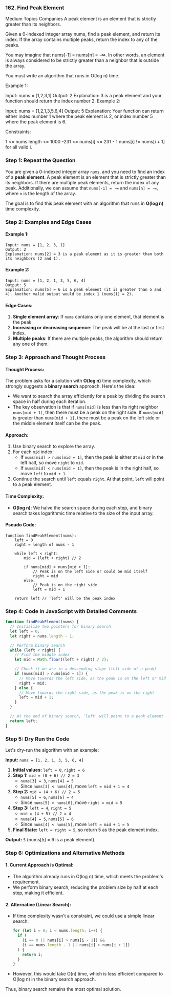 ### 162. Find Peak Element

Medium
Topics
Companies
A peak element is an element that is strictly greater than its neighbors.

Given a 0-indexed integer array nums, find a peak element, and return its index. If the array contains multiple peaks, return the index to any of the peaks.

You may imagine that nums[-1] = nums[n] = -∞. In other words, an element is always considered to be strictly greater than a neighbor that is outside the array.

You must write an algorithm that runs in O(log n) time.

Example 1:

Input: nums = [1,2,3,1]
Output: 2
Explanation: 3 is a peak element and your function should return the index number 2.
Example 2:

Input: nums = [1,2,1,3,5,6,4]
Output: 5
Explanation: Your function can return either index number 1 where the peak element is 2, or index number 5 where the peak element is 6.

Constraints:

1 <= nums.length <= 1000
-231 <= nums[i] <= 231 - 1
nums[i] != nums[i + 1] for all valid i.

### Step 1: Repeat the Question

You are given a 0-indexed integer array `nums`, and you need to find an index of a **peak element**. A peak element is an element that is strictly greater than its neighbors. If there are multiple peak elements, return the index of any peak. Additionally, we can assume that `nums[-1] = -∞` and `nums[n] = -∞`, where `n` is the length of the array.

The goal is to find this peak element with an algorithm that runs in **O(log n)** time complexity.

### Step 2: Examples and Edge Cases

#### Example 1:

```
Input: nums = [1, 2, 3, 1]
Output: 2
Explanation: nums[2] = 3 is a peak element as it is greater than both its neighbors (2 and 1).
```

#### Example 2:

```
Input: nums = [1, 2, 1, 3, 5, 6, 4]
Output: 5
Explanation: nums[5] = 6 is a peak element (it is greater than 5 and 4). Another valid output would be index 1 (nums[1] = 2).
```

#### Edge Cases:

1. **Single element array**: If `nums` contains only one element, that element is the peak.
2. **Increasing or decreasing sequence**: The peak will be at the last or first index.
3. **Multiple peaks**: If there are multiple peaks, the algorithm should return any one of them.

### Step 3: Approach and Thought Process

#### Thought Process:

The problem asks for a solution with **O(log n)** time complexity, which strongly suggests a **binary search** approach. Here's the idea:

- We want to search the array efficiently for a peak by dividing the search space in half during each iteration.
- The key observation is that if `nums[mid]` is less than its right neighbor `nums[mid + 1]`, then there must be a peak on the right side. If `nums[mid]` is greater than `nums[mid + 1]`, there must be a peak on the left side or the middle element itself can be the peak.

#### Approach:

1. Use binary search to explore the array.
2. For each `mid` index:
   - If `nums[mid] > nums[mid + 1]`, then the peak is either at `mid` or in the left half, so move `right` to `mid`.
   - If `nums[mid] < nums[mid + 1]`, then the peak is in the right half, so move `left` to `mid + 1`.
3. Continue the search until `left` equals `right`. At that point, `left` will point to a peak element.

#### Time Complexity:

- **O(log n)**: We halve the search space during each step, and binary search takes logarithmic time relative to the size of the input array.

#### Pseudo Code:

```
function findPeakElement(nums):
    left = 0
    right = length of nums - 1

    while left < right:
        mid = (left + right) // 2

        if nums[mid] > nums[mid + 1]:
            // Peak is on the left side or could be mid itself
            right = mid
        else:
            // Peak is on the right side
            left = mid + 1

    return left // 'left' will be the peak index
```

### Step 4: Code in JavaScript with Detailed Comments

```javascript
function findPeakElement(nums) {
  // Initialize two pointers for binary search
  let left = 0;
  let right = nums.length - 1;

  // Perform binary search
  while (left < right) {
    // Find the middle index
    let mid = Math.floor((left + right) / 2);

    // Check if we are in a descending slope (left side of a peak)
    if (nums[mid] > nums[mid + 1]) {
      // Move towards the left side, as the peak is on the left or mid itself
      right = mid;
    } else {
      // Move towards the right side, as the peak is on the right
      left = mid + 1;
    }
  }

  // At the end of binary search, 'left' will point to a peak element
  return left;
}
```

### Step 5: Dry Run the Code

Let's dry-run the algorithm with an example:

**Input:** `nums = [1, 2, 1, 3, 5, 6, 4]`

1. **Initial values:** `left = 0`, `right = 6`
2. **Step 1:** `mid = (0 + 6) // 2 = 3`
   - `nums[3] = 3`, `nums[4] = 5`
   - Since `nums[3] < nums[4]`, move `left = mid + 1 = 4`
3. **Step 2:** `mid = (4 + 6) // 2 = 5`
   - `nums[5] = 6`, `nums[6] = 4`
   - Since `nums[5] > nums[6]`, move `right = mid = 5`
4. **Step 3:** `left = 4`, `right = 5`
   - `mid = (4 + 5) // 2 = 4`
   - `nums[4] = 5`, `nums[5] = 6`
   - Since `nums[4] < nums[5]`, move `left = mid + 1 = 5`
5. **Final State:** `left = right = 5`, so return 5 as the peak element index.

**Output:** `5` (nums[5] = 6 is a peak element).

### Step 6: Optimizations and Alternative Methods

#### 1. **Current Approach is Optimal**:

- The algorithm already runs in O(log n) time, which meets the problem's requirement.
- We perform binary search, reducing the problem size by half at each step, making it efficient.

#### 2. **Alternative (Linear Search)**:

- If time complexity wasn't a constraint, we could use a simple linear search:
  ```javascript
  for (let i = 0; i < nums.length; i++) {
    if (
      (i == 0 || nums[i] > nums[i - 1]) &&
      (i == nums.length - 1 || nums[i] > nums[i + 1])
    ) {
      return i;
    }
  }
  ```
- However, this would take O(n) time, which is less efficient compared to O(log n) in the binary search approach.

Thus, binary search remains the most optimal solution.
